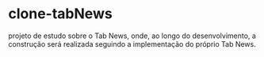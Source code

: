 # clone-tabNews
projeto de estudo sobre o Tab News, onde, ao longo do desenvolvimento, a construção será realizada seguindo a implementação do próprio Tab News.
